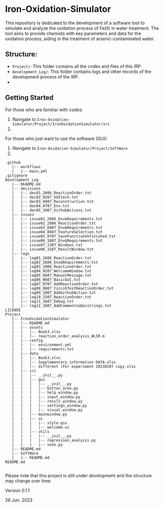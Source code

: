 # Iron-Oxidation-Simulator
This repository is dedicated to the development of a software tool to simulate and analyze the oxidation process of Fe(II) in water treatment. The tool aims to provide chemists with key parameters and data for the oxidation process, aiding in the treatment of arsenic-contaminated water.

## Structure:

- `Project/`: This folder contains all the codes and files of this IRP.
- `Development_Log/`: This folder contains logs and other records of the development process of the IRP.
- 

## Getting Started

For those who are familiar with codes:
1. Navigate to `Iron-Oxidation-Simulator/Project/IronOxidationSimulator/src`
2. 

For those who just want to use the software (GUI):
1. Navigate to `Iron-Oxidation-Simulator/Project/SoftWare`
2. 

```
.github
   |-- workflows
   |   |-- main.yml
.gitignore
Development_Log
   |-- README.md
   |-- decisions
   |   |-- dec01_2606_ReactionOrder.txt
   |   |-- dec02_0207_GUItech.txt
   |   |-- dec03_0407_Reconstruction.txt
   |   |-- dec04_0707_Env.txt
   |   |-- dec05_1007_GithubActions.txt
   |-- issues
   |   |-- issue01_2606_Env&Requirements.txt
   |   |-- issue02_2806_ReactionOrder.txt
   |   |-- issue03_0407_Env&Requirements.txt
   |   |-- issue04_0607_FeatureSelection.txt
   |   |-- issue05_0707_SaveFunctionUnfinished.txt
   |   |-- issue06_1007_Env&Requirements.txt
   |   |-- issue07_1307_Windows.txt
   |   |-- issue08_1507_ResultWindow.txt
   |-- logs
   |   |-- log01_2606_ReactionOrder.txt
   |   |-- log02_2606_Env&Requirements.txt
   |   |-- log03_2806_ReactionOrder.txt
   |   |-- log04_0207_WelcomeWindow.txt
   |   |-- log05_0407_ManualMessage.txt
   |   |-- log06_0607_BasicGUI.txt
   |   |-- log07_0707_AddReactionOrder.txt
   |   |-- log08_0807_FinishTestReactionOrder.txt
   |   |-- log09_1007_AddGithubAction.txt
   |   |-- log10_1507_ReactionOrder.txt
   |   |-- log11_1607_Debug.txt
   |   |-- log12_1807_AddComments&Docstrings.txt
LICENSE
Project
   |-- IronOxidationSimulator
   |   |-- README.md
   |   |-- assets
   |   |   |-- Book3.xlsx
   |   |   |-- reaction_order_analysis_WLSR.m
   |   |-- config
   |   |   |-- environment.yml
   |   |   |-- requirements.txt
   |   |-- data
   |   |   |-- Book3.xlsx
   |   |   |-- Supplementary information DATA.xlsx
   |   |   |-- different (Fe) experiment 20230207 copy.xlsx
   |   |-- src
   |   |   |-- __init__.py
   |   |   |-- gui
   |   |   |   |-- __init__.py
   |   |   |   |-- button_area.py
   |   |   |   |-- help_window.py
   |   |   |   |-- input_window.py
   |   |   |   |-- result_window.py
   |   |   |   |-- settings_window.py
   |   |   |   |-- visual_window.py
   |   |   |-- mainwindow.py
   |   |   |-- ui
   |   |   |   |-- style.qss
   |   |   |   |-- welcome.ui
   |   |   |-- utils
   |   |   |   |-- __init__.py
   |   |   |   |-- regression_analysis.py
   |   |   |   |-- save.py
   |-- README.md
   |-- SoftWare
   |   |-- README.md
README.md


```

Please note that this project is still under development and the structure may change over time.

Version 0.1.1

26 Jun. 2023